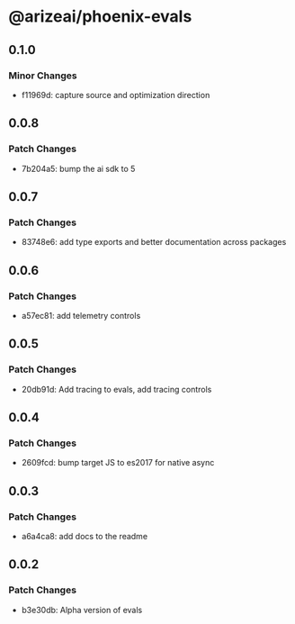 # @arizeai/phoenix-evals

## 0.1.0

### Minor Changes

- f11969d: capture source and optimization direction

## 0.0.8

### Patch Changes

- 7b204a5: bump the ai sdk to 5

## 0.0.7

### Patch Changes

- 83748e6: add type exports and better documentation across packages

## 0.0.6

### Patch Changes

- a57ec81: add telemetry controls

## 0.0.5

### Patch Changes

- 20db91d: Add tracing to evals, add tracing controls

## 0.0.4

### Patch Changes

- 2609fcd: bump target JS to es2017 for native async

## 0.0.3

### Patch Changes

- a6a4ca8: add docs to the readme

## 0.0.2

### Patch Changes

- b3e30db: Alpha version of evals

